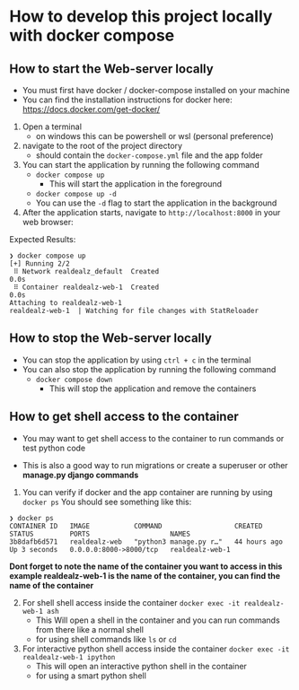 # How to develop this project locally with docker compose

## How to start the Web-server locally 
- You must first have docker / docker-compose installed on your machine
- You can find the installation instructions for docker here: https://docs.docker.com/get-docker/
1. Open a terminal 
    - on windows this can be powershell or wsl (personal preference)
2. navigate to the root of the project directory 
    - should contain the `docker-compose.yml` file and the app folder
3. You can start the application by running the following command
    - `docker compose up`
        - This will start the application in the foreground
    - `docker compose up -d`
    - You can use the `-d` flag to start the application in the background
4. After the application starts, navigate to `http://localhost:8000` in your web browser:

Expected Results:
```
❯ docker compose up
[+] Running 2/2
 ⠿ Network realdealz_default  Created                                             0.0s
 ⠿ Container realdealz-web-1  Created                                             0.0s
Attaching to realdealz-web-1
realdealz-web-1  | Watching for file changes with StatReloader
```

## How to stop the Web-server locally
- You can stop the application by using `ctrl + c` in the terminal
- You can also stop the application by running the following command
    - `docker compose down`
        - This will stop the application and remove the containers

## How to get shell access to the container 
- You may want to get shell access to the container to run commands or test python code

- This is also a good way to run migrations or create a superuser or other **manage.py django commands**

1. You can verify if docker and the app container are running by using `docker ps`
You should see something like this:
```
❯ docker ps
CONTAINER ID   IMAGE           COMMAND                  CREATED        STATUS         PORTS                    NAMES
3b8dafb6d571   realdealz-web   "python3 manage.py r…"   44 hours ago   Up 3 seconds   0.0.0.0:8000->8000/tcp   realdealz-web-1
```
 __Dont forget  to note the name of the container you want to access in this example realdealz-web-1 is the name of the container, you can find the name of the container__

2. For shell shell access inside the container `docker exec -it realdealz-web-1 ash`
    - This Will open a shell in the container and you can run commands from there like a normal shell
    - for using shell commands like `ls` or `cd`
3. For interactive python shell access inside the container `docker exec -it realdealz-web-1 ipython`
    - This will open an interactive python shell in the container 
    - for using a smart python shell



